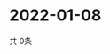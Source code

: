 # 2022-01-08
  共 0条

  <!-- BEGIN -->
  <!-- 最后更新时间Sat Jan 08 2022 23:03:30 GMT+0000 (Coordinated Universal Time) -->
  
  <!-- END -->
  
  